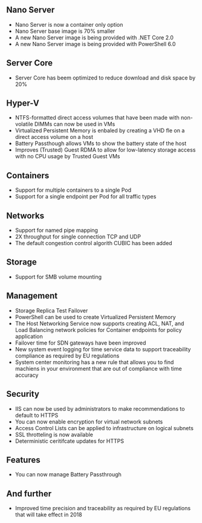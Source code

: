 ## Nano Server
- Nano Server is now a container only option
- Nano Server base image is 70% smaller
- A new Nano Server image is being provided with .NET Core 2.0
- A new Nano Server image is being provided with PowerShell 6.0

## Server Core
- Server Core has beem optimized to reduce download and disk space by 20%

## Hyper-V
- NTFS-formatted direct access volumes that have been made with non-volatile DIMMs can now be used in VMs
- Virtualized Persistent Memory is enbaled by creating a VHD fle on a direct access volume on a host
- Battery Passthough allows VMs to show the battery state of the host
- Improves (Trusted) Guest RDMA to allow for low-latency storage access with no CPU usage by Trusted Guest VMs

## Containers
- Support for multiple containers to a single Pod
- Support for a single endpoint per Pod for all traffic types

## Networks
- Support for named pipe mapping
- 2X throughput for single connection TCP and UDP
- The default congestion control algorith CUBIC has been added

## Storage
- Support for SMB volume mounting

## Management
- Storage Replica Test Failover
- PowerShell can be used to create Virtualized Persistent Memory
- The Host Networking Service now supports creating ACL, NAT, and Load Balancing network policies for Container endpoints for policy application
- Failover time for SDN gateways have been improved
- New system event logging for time service data to support traceability compliance as required by EU regulations
- System center monitoring has a new rule that allows you to find machiens in your environment that are out of compliance with time accuracy

## Security
- IIS can now be used by administrators to make recommendations to default to HTTPS
- You can now enable encryption for virtual network subnets
- Access Control Lists can be applied to infrastructure on logical subnets
- SSL throtteling is now available
- Deterministic ceritifcate updates for HTTPS

## Features
- You can now manage Battery Passthrough

## And further
- Improved time precision and traceability as required by EU regulations that will take effect in 2018